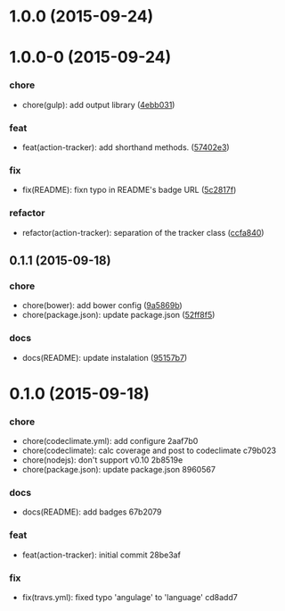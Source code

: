 <a name="1.0.0"></a>
# 1.0.0 (2015-09-24)




<a name="1.0.0-0"></a>
# 1.0.0-0 (2015-09-24)


### chore

* chore(gulp): add output library ([4ebb031](https://github.com/rymizuki/action-tracker.js/commit/4ebb031))

### feat

* feat(action-tracker): add shorthand methods. ([57402e3](https://github.com/rymizuki/action-tracker.js/commit/57402e3))

### fix

* fix(README): fixn typo in README's badge URL ([5c2817f](https://github.com/rymizuki/action-tracker.js/commit/5c2817f))

### refactor

* refactor(action-tracker): separation of the tracker class ([ccfa840](https://github.com/rymizuki/action-tracker.js/commit/ccfa840))



<a name="0.1.1"></a>
## 0.1.1 (2015-09-18)


### chore

* chore(bower): add bower config ([9a5869b](https://github.com/rymizuki/action-tracker.js/commit/9a5869b))
* chore(package.json): update package.json ([52ff8f5](https://github.com/rymizuki/action-tracker.js/commit/52ff8f5))

### docs

* docs(README): update instalation ([95157b7](https://github.com/rymizuki/action-tracker.js/commit/95157b7))



<a name="0.1.0"></a>
# 0.1.0 (2015-09-18)


### chore

* chore(codeclimate.yml): add configure 2aaf7b0
* chore(codeclimate): calc coverage and post to codeclimate c79b023
* chore(nodejs): don't support v0.10 2b8519e
* chore(package.json): update package.json 8960567

### docs

* docs(README): add badges 67b2079

### feat

* feat(action-tracker): initial commit 28be3af

### fix

* fix(travs.yml): fixed typo 'angulage' to 'language' cd8add7



